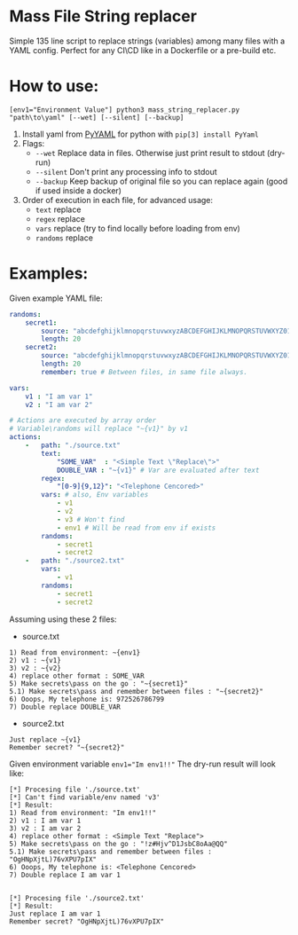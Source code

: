 # Mass File String replacer

Simple 135 line script to replace strings (variables) among many files with a YAML config. Perfect for any CI\CD like in a Dockerfile or a pre-build etc.

# How to use:
`[env1="Environment Value"] python3 mass_string_replacer.py "path\to\yaml" [--wet] [--silent] [--backup]`

1. Install yaml from [PyYAML](http://pyyaml.org/wiki/PyYAMLDocumentation) for python with `pip[3] install PyYaml` 
2. Flags: 
    * `--wet` Replace data in files. Otherwise just print result to stdout (dry-run)
    * `--silent` Don't print any processing info to stdout
    * `--backup` Keep backup of original file so you can replace again (good if used inside a docker)
3. Order of execution in each file, for advanced usage:
    * `text` replace
    * `regex` replace
    * `vars` replace (try to find locally before loading from env)
    * `randoms` replace

# Examples:

Given example YAML file:

```yaml
randoms:
    secret1:
        source: "abcdefghijklmnopqrstuvwxyzABCDEFGHIJKLMNOPQRSTUVWXYZ0123456789~!@#$%^&*()"
        length: 20
    secret2:
        source: "abcdefghijklmnopqrstuvwxyzABCDEFGHIJKLMNOPQRSTUVWXYZ0123456789~!@#$%^&*()"
        length: 20
        remember: true # Between files, in same file always.

vars:
    v1 : "I am var 1"
    v2 : "I am var 2"

# Actions are executed by array order
# Variable\randoms will replace "~{v1}" by v1
actions:
    -   path: "./source.txt"
        text:
            "SOME_VAR"  : "<Simple Text \"Replace\">"
            DOUBLE_VAR : "~{v1}" # Var are evaluated after text
        regex:
            "[0-9]{9,12}": "<Telephone Cencored>"
        vars: # also, Env variables
            - v1
            - v2
            - v3 # Won't find
            - env1 # Will be read from env if exists
        randoms:
            - secret1
            - secret2
    -   path: "./source2.txt"
        vars:
            - v1
        randoms:
            - secret1
            - secret2
```

Assuming using these 2 files:

* source.txt
```
1) Read from environment: ~{env1}
2) v1 : ~{v1}
3) v2 : ~{v2}
4) replace other format : SOME_VAR
5) Make secrets\pass on the go : "~{secret1}"
5.1) Make secrets\pass and remember between files : "~{secret2}"
6) Ooops, My telephone is: 972526786799
7) Double replace DOUBLE_VAR
```

* source2.txt
```
Just replace ~{v1}
Remember secret? "~{secret2}"
```

Given environment variable `env1="Im env1!!"` The dry-run result will look like:
```
[*] Procesing file './source.txt'
[*] Can't find variable/env named 'v3'
[*] Result:
1) Read from environment: "Im env1!!"
2) v1 : I am var 1
3) v2 : I am var 2
4) replace other format : <Simple Text "Replace">
5) Make secrets\pass on the go : "!z#Hjv^D1JsbC8oAa@QQ"
5.1) Make secrets\pass and remember between files : "OgHNpXjtL)76vXPU7pIX"
6) Ooops, My telephone is: <Telephone Cencored>
7) Double replace I am var 1


[*] Procesing file './source2.txt'
[*] Result:
Just replace I am var 1
Remember secret? "OgHNpXjtL)76vXPU7pIX"
```
